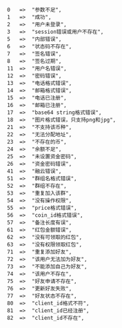             0   =>  "参数不足",
            1   =>  "成功",
            2   =>  "用户未登录",
            3   =>  "session错误或用户不存在",
            5   =>  "内部错误",
            6   =>  "状态码不存在",
            7   =>  "签名错误",
            8   =>  "签名过期",
            11  =>  "用户名错误",
            12  =>  "密码错误",
            13  =>  "电话格式错误",
            14  =>  "邮箱格式错误",
            15  =>  "电话已注册",
            16  =>  "邮箱已注册",
            17  =>  "base64 string格式错误",
            18  =>  "图片格式错误，只支持png和jpg",
            21  =>  "不支持该币种",
            22  =>  "无法分配地址",
            23  =>  "不存在的币",
            24  =>  "余额不足",
            25  =>  "未设置资金密码",
            26  =>  "资金密码错误",
            41  =>  "融云错误",
            51  =>  "群组名格式错误",
            52  =>  "群组不存在",
            53  =>  "重复加入该群",
            54  =>  "没有操作权限",
            55  =>  "price格式错误",
            56  =>  "coin_id格式错误",
            57  =>  "备注长度有误",
            61  =>  "红包金额错误",
            62  =>  "没有可领取的红包",
            63  =>  "没有权限领取红包",
            71  =>  "重复添加好友",
            72  =>  "该用户无法加为好友",
            73  =>  "不能添加自己为好友",
            74  =>  "该用户不存在",
            75  =>  "好友申请不存在",
            76  =>  "更新好友失败",
            77  =>  "好友状态不存在",
            80  =>  "client_id格式不符",
            81  =>  "client_id已经注册",
            82  =>  "client_id不存在",
            